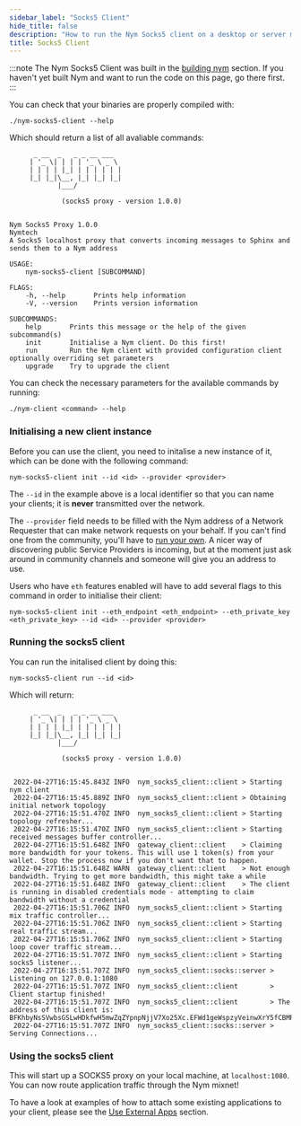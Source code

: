 ```yaml
---
sidebar_label: "Socks5 Client"
hide_title: false
description: "How to run the Nym Socks5 client on a desktop or server machine."
title: Socks5 Client
---
```


:::note
The Nym Socks5 Client was built in the [building nym](/docs/stable/run-nym-nodes/build-nym/) section. If you haven't yet built Nym and want to run the code on this page, go there first.
:::

You can check that your binaries are properly compiled with:

```
./nym-socks5-client --help
```

Which should return a list of all avaliable commands:

```
      _ __  _   _ _ __ ___
     | '_ \| | | | '_ \ _ \
     | | | | |_| | | | | | |
     |_| |_|\__, |_| |_| |_|
            |___/

             (socks5 proxy - version 1.0.0)

    
Nym Socks5 Proxy 1.0.0
Nymtech
A Socks5 localhost proxy that converts incoming messages to Sphinx and sends them to a Nym address

USAGE:
    nym-socks5-client [SUBCOMMAND]

FLAGS:
    -h, --help       Prints help information
    -V, --version    Prints version information

SUBCOMMANDS:
    help       Prints this message or the help of the given subcommand(s)
    init       Initialise a Nym client. Do this first!
    run        Run the Nym client with provided configuration client optionally overriding set parameters
    upgrade    Try to upgrade the client
```

You can check the necessary parameters for the available commands by running:

```
./nym-client <command> --help 
```

### Initialising a new client instance

Before you can use the client, you need to initalise a new instance of it, which can be done with the following command:

```
nym-socks5-client init --id <id> --provider <provider>
```

The `--id` in the example above is a local identifier so that you can name your clients; it is **never** transmitted over the network.

The `--provider` field needs to be filled with the Nym address of a Network Requester that can make network requests on your behalf. If you can't find one from the community, you'll have to [run your own](/docs/stable/run-nym-nodes/nodes/requester/). A nicer way of discovering public Service Providers is incoming, but at the moment just ask around in community channels and someone will give you an address to use. 

Users who have `eth` features enabled will have to add several flags to this command in order to initialise their client: 

```
nym-socks5-client init --eth_endpoint <eth_endpoint> --eth_private_key <eth_private_key> --id <id> --provider <provider>
```
### Running the socks5 client

You can run the initalised client by doing this:

```
nym-socks5-client run --id <id>
```

Which will return: 

```
      _ __  _   _ _ __ ___
     | '_ \| | | | '_ \ _ \
     | | | | |_| | | | | | |
     |_| |_|\__, |_| |_| |_|
            |___/

             (socks5 proxy - version 1.0.0)

    
 2022-04-27T16:15:45.843Z INFO  nym_socks5_client::client > Starting nym client
 2022-04-27T16:15:45.889Z INFO  nym_socks5_client::client > Obtaining initial network topology
 2022-04-27T16:15:51.470Z INFO  nym_socks5_client::client > Starting topology refresher...
 2022-04-27T16:15:51.470Z INFO  nym_socks5_client::client > Starting received messages buffer controller...
 2022-04-27T16:15:51.648Z INFO  gateway_client::client    > Claiming more bandwidth for your tokens. This will use 1 token(s) from your wallet. Stop the process now if you don't want that to happen.
 2022-04-27T16:15:51.648Z WARN  gateway_client::client    > Not enough bandwidth. Trying to get more bandwidth, this might take a while
 2022-04-27T16:15:51.648Z INFO  gateway_client::client    > The client is running in disabled credentials mode - attempting to claim bandwidth without a credential
 2022-04-27T16:15:51.706Z INFO  nym_socks5_client::client > Starting mix traffic controller...
 2022-04-27T16:15:51.706Z INFO  nym_socks5_client::client > Starting real traffic stream...
 2022-04-27T16:15:51.706Z INFO  nym_socks5_client::client > Starting loop cover traffic stream...
 2022-04-27T16:15:51.707Z INFO  nym_socks5_client::client > Starting socks5 listener...
 2022-04-27T16:15:51.707Z INFO  nym_socks5_client::socks::server > Listening on 127.0.0.1:1080
 2022-04-27T16:15:51.707Z INFO  nym_socks5_client::client        > Client startup finished!
 2022-04-27T16:15:51.707Z INFO  nym_socks5_client::client        > The address of this client is: BFKhbyNsSVwbsGSLwHDkfwH5mwZqZYpnpNjjV7Xo25Xc.EFWd1geWspzyVeinwXrY5fCBMRtAKV1QmK1CNFhAA8VG@BNjYZPxzcJwczXHHgBxCAyVJKxN6LPteDRrKapxWmexv
 2022-04-27T16:15:51.707Z INFO  nym_socks5_client::socks::server > Serving Connections...
```

### Using the socks5 client

This will start up a SOCKS5 proxy on your local machine, at `localhost:1080`. You can now route application traffic through the Nym mixnet! 

To have a look at examples of how to attach some existing applications to your client, please see the [Use External Apps](/docs/stable/use-external-apps/) section. 